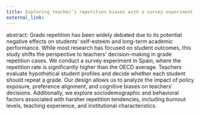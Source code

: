 ```yaml
---
title: Exploring teacher’s repetition biases with a survey experiment
external_link: 
---
```


abstract: Grade repetition has been widely debated due to its potential negative effects on students' self-esteem and long-term academic performance. While most research has focused on student outcomes, this study shifts the perspective to teachers' decision-making in grade repetition cases. We conduct a survey experiment in Spain, where the repetition rate is significantly higher than the OECD average. Teachers evaluate hypothetical student profiles and decide whether each student should repeat a grade. Our design allows us to analyze the impact of policy exposure, preference alignment, and cognitive biases on teachers' decisions. Additionally, we explore sociodemographic and behavioral factors associated with harsher repetition tendencies, including burnout levels, teaching experience, and institutional characteristics.
<!--more-->
